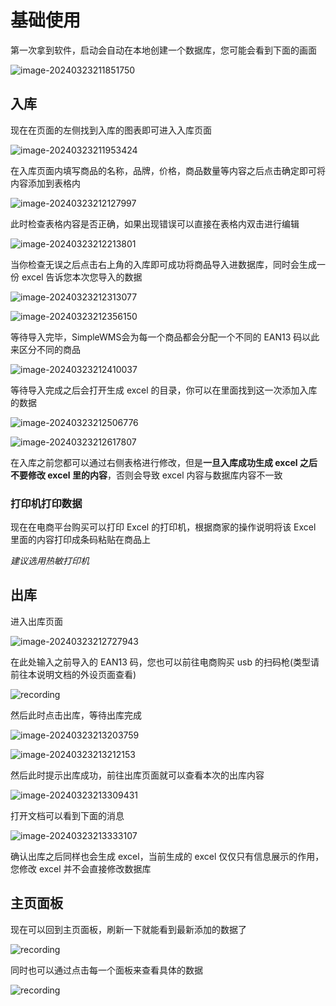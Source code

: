 # 基础使用

第一次拿到软件，启动会自动在本地创建一个数据库，您可能会看到下面的画面

![image-20240323211851750](./基础使用.assets/image-20240323211851750.png)

## 入库

现在在页面的左侧找到入库的图表即可进入入库页面

![image-20240323211953424](./基础使用.assets/image-20240323211953424.png)

在入库页面内填写商品的名称，品牌，价格，商品数量等内容之后点击确定即可将内容添加到表格内

![image-20240323212127997](./基础使用.assets/image-20240323212127997.png)

此时检查表格内容是否正确，如果出现错误可以直接在表格内双击进行编辑

![image-20240323212213801](./基础使用.assets/image-20240323212213801.png)

当你检查无误之后点击右上角的入库即可成功将商品导入进数据库，同时会生成一份 excel 告诉您本次您导入的数据

![image-20240323212313077](./基础使用.assets/image-20240323212313077.png)

![image-20240323212356150](./基础使用.assets/image-20240323212356150.png)

等待导入完毕，SimpleWMS会为每一个商品都会分配一个不同的 EAN13 码以此来区分不同的商品

![image-20240323212410037](./基础使用.assets/image-20240323212410037.png)

等待导入完成之后会打开生成 excel 的目录，你可以在里面找到这一次添加入库的数据

![image-20240323212506776](./基础使用.assets/image-20240323212506776.png)

![image-20240323212617807](./基础使用.assets/image-20240323212617807.png)

在入库之前您都可以通过右侧表格进行修改，但是**一旦入库成功生成 excel 之后不要修改 excel 里的内容**，否则会导致  excel 内容与数据库内容不一致

### 打印机打印数据

现在在电商平台购买可以打印 Excel 的打印机，根据商家的操作说明将该 Excel 里面的内容打印成条码粘贴在商品上

*建议选用热敏打印机*

## 出库

进入出库页面

![image-20240323212727943](./基础使用.assets/image-20240323212727943.png)

在此处输入之前导入的 EAN13 码，您也可以前往电商购买 usb 的扫码枪(类型请前往本说明文档的外设页面查看)

![recording](./基础使用.assets/recording.gif)

然后此时点击出库，等待出库完成

![image-20240323213203759](./基础使用.assets/image-20240323213203759.png)

![image-20240323213212153](./基础使用.assets/image-20240323213212153.png)

然后此时提示出库成功，前往出库页面就可以查看本次的出库内容

![image-20240323213309431](./基础使用.assets/image-20240323213309431.png)

打开文档可以看到下面的消息

![image-20240323213333107](./基础使用.assets/image-20240323213333107.png)

确认出库之后同样也会生成 excel，当前生成的 excel 仅仅只有信息展示的作用，您修改 excel 并不会直接修改数据库

## 主页面板

现在可以回到主页面板，刷新一下就能看到最新添加的数据了

![recording](./基础使用.assets/recording-1711200876271-3.gif)

同时也可以通过点击每一个面板来查看具体的数据

![recording](./基础使用.assets/recording-1711200913403-5.gif)